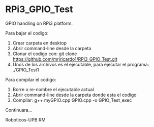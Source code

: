 # RPi3_GPIO_Test
GPIO handling on RPi3 platform.

Para bajar el codigo:
1. Crear carpeta en desktop
2. Abrir command-line desde la carpeta
3. Clonar el codigo con: git clone https://github.com/mrjricardo1/RPi3_GPIO_Test.git
4. Unos de los archivos es el ejecutable, para ejecutar el programa: ./GPIO_Test1

Para compilar el codigo:
1. Borre o re-nombre el ejecutable actual
2. Abrir command-line desde la carpeta donde esta el codigo
3. Compilar: g++ myGPIO.cpp GPIO.cpp -o GPIO_Test_exec

Continuara...


Roboticos-UPB
RM
